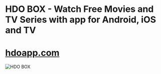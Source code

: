 # HDO BOX - Watch Free Movies and TV Series with app for Android, iOS and TV

# [hdoapp.com](https://hdoapp.com)

![HDO BOX](https://hdoapp.com/images/banner_hdo_box.png)
